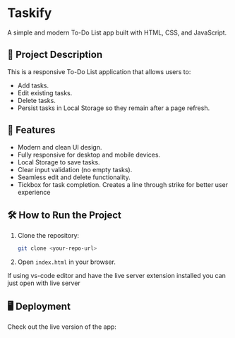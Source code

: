 # Taskify

A simple and modern To-Do List app built with HTML, CSS, and JavaScript.

## 🌟 Project Description

This is a responsive To-Do List application that allows users to:
- Add tasks.
- Edit existing tasks.
- Delete tasks.
- Persist tasks in Local Storage so they remain after a page refresh.

## 🚀 Features

- Modern and clean UI design.
- Fully responsive for desktop and mobile devices.
- Local Storage to save tasks.
- Clear input validation (no empty tasks).
- Seamless edit and delete functionality.
- Tickbox for task completion. Creates a line through strike for better  user experience


## 🛠️ How to Run the Project

1. Clone the repository:
    ```bash
    git clone <your-repo-url>
    ```
2. Open `index.html` in your browser.

If using vs-code editor and have the live server extension installed you can just open with live server

## 🖥️ Deployment

Check out the live version of the app: 



